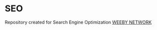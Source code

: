 # SEO
Repository created for Search Engine Optimization <a href="https://weebynetwork.com">WEEBY NETWORK</a>
